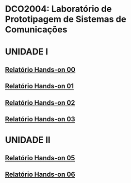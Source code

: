 # DCO2004: Laboratório de Prototipagem de Sistemas de Comunicações
# UNIDADE I
## [Relatório Hands-on 00](https://github.com/vyktors23/Victor_DCO2004/blob/master/H00/h00_relatorio.ipynb)
## [Relatório Hands-on 01](https://github.com/vyktors23/Victor_DCO2004/blob/master/H01/h01_relatorio.ipynb)
## [Relatório Hands-on 02](https://github.com/vyktors23/Victor_DCO2004/blob/master/H02/h02_relatorio.ipynb)
## [Relatório Hands-on 03](https://github.com/vyktors23/Victor_DCO2004/blob/master/H03/Entrega_h03.ipynb)
# UNIDADE II
## [Relatório Hands-on 05](https://github.com/vyktors23/Victor_DCO2004/blob/master/H05/Entrega_h05.ipynb)
## [Relatório Hands-on 06](https://github.com/vyktors23/Victor_DCO2004/blob/master/H06/Entrega_h06.ipynb)
